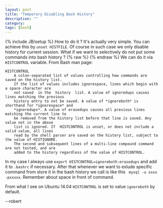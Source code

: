 ```yaml
---
layout: post
title: "Temporary Disabling Bash History"
description: ""
category: 
tags: [bash]
---
```

{% include JB/setup %}
How to do it ? It's actually very simple.
You can achieve this by `unset HISTFILE`. Of course in such case we only disable history 
for current session. 
What if we want to selectively do not put some commands into bash history ? 
{% raw %}&nbsp;{% endraw %}
We can do it via `HISTCONTROL` variable. From Bash man page:

    HISTCONTROL
        A colon-separated list of values controlling how commands are saved on the history list.    
        If the list of values includes ignorespace, lines which begin with a space character are     
        not saved  in the  history  list. A value of ignoredups causes lines matching the previous     
        history entry to not be saved. A value of *ignoreboth* is shorthand for *ignorespace* and     
        *ignoredups*. A value of erasedups causes all previous lines matching the current line to 
        be removed from the history list before that line is saved. Any value not in the above 
        list is ignored. If  HISTCONTROL is unset, or does not include a valid value, all lines 
        read by the shell parser are saved on the history list, subject to the value of HISTIGNORE.
        The second and subsequent lines of a multi-line compound command are not tested, and are 
        added to the history regardless of the value of HISTCONTROL.

In my case I always use `export HISTCONTROL=ignoreboth:erasedups` and add it to `.bashrc` if necessary.
After that whenever we want to exlude specific command from store it in the bash history we call is like 
this ` mysql -u xxxx -pxxxxx`. Remember about space in front of command. 

From what I see on Ubuntu 14.04 `HISTCONTROL` is set to value `ignoreboth` by default.


--robert
